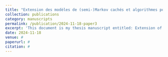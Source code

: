 ```yaml
---
title: "Extension des modèles de (semi-)Markov cachés et algorithmes pour estimer la dynamique de (méta)populations partiellement observables"
collection: publications
category: manuscripts
permalink: /publication/2024-11-18-paper3
excerpt: 'This document is my thesis manuscript entitled: Extension of hidden (semi-)Markov models and algorithms for estimating the dynamics of partially observable (meta)populations. Its language is French.' 
date: 2024-11-18
venue: #
paperurl: #
citation: #
---
```

